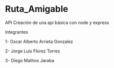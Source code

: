 # Ruta_Amigable
API
Creación de una api básica con node y express

Integrantes

1- Oscar Alberto Arrieta Gonzalez

2- Jorge Luis Florez Torres

3- Diego Mathos Jaraba
